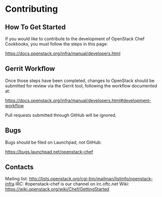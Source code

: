 Contributing
============

How To Get Started
------------------

If you would like to contribute to the development of OpenStack Chef Cookbooks,
you must follow the steps in this page:

   https://docs.openstack.org/infra/manual/developers.html

Gerrit Workflow
---------------

Once those steps have been completed, changes to OpenStack
should be submitted for review via the Gerrit tool, following
the workflow documented at:

   https://docs.openstack.org/infra/manual/developers.html#development-workflow

Pull requests submitted through GitHub will be ignored.

Bugs
----

Bugs should be filed on Launchpad, not GitHub:

   https://bugs.launchpad.net/openstack-chef

Contacts
--------

Mailing list: http://lists.openstack.org/cgi-bin/mailman/listinfo/openstack-infra
IRC: #openstack-chef is our channel on irc.oftc.net
Wiki: https://wiki.openstack.org/wiki/Chef/GettingStarted
